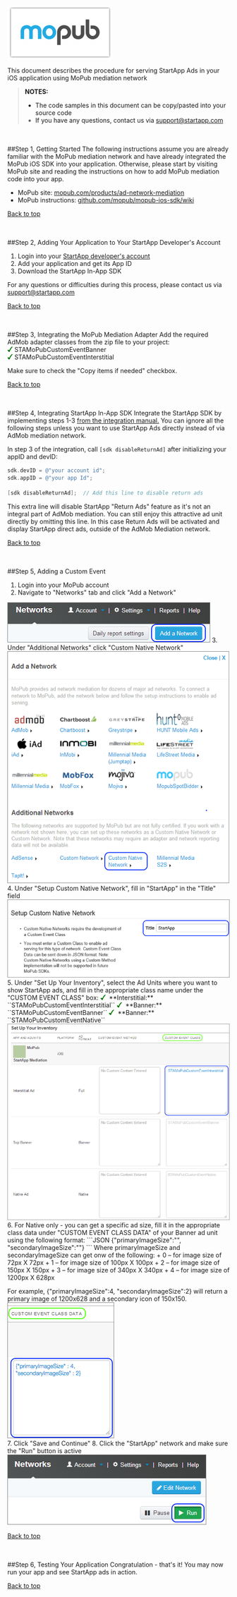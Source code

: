 <a name="top" />

<img src="./Mopub%20Mediation%20iOS/images/mopub_logo.png" />   

This document describes the procedure for serving StartApp Ads in your iOS application using MoPub mediation network

> **NOTES:**
> - The code samples in this document can be copy/pasted into your source code
> - If you have any questions, contact us via [support@startapp.com](mailto:support@startapp.com)


<br></br>
<a name="step1" />
##Step 1, Getting Started
The following instructions assume you are already familiar with the MoPub mediation network and have already integrated the MoPub iOS SDK into your application. Otherwise, please start by visiting MoPub site and reading the instructions on how to add MoPub mediation code into your app.

- MoPub site: <a href="http://www.mopub.com/products/ad-network-mediation" target="_blank">mopub.com/products/ad-network-mediation</a>
- MoPub instructions: <a href="https://github.com/mopub/mopub-ios-sdk/wiki" target="_blank">github.com/mopub/mopub-ios-sdk/wiki</a>

[Back to top](#top)

<br></br>
<a name="step2" />
##Step 2, Adding Your Application to Your StartApp Developer's Account
1. Login into your <a href="https://portal.startapp.com/#/signin" target="_blank">StartApp developer's account</a>
2. Add your application and get its App ID
3. Download the StartApp In-App SDK

For any questions or difficulties during this process, please contact us via [support@startapp.com](mailto:support@startapp.com)

[Back to top](#top)

<br></br>
<a name="step3" />
##Step 3, Integrating the MoPub Mediation Adapter
Add the required AdMob adapter classes from the zip file to your project:  
<img src="./Mopub%20Mediation%20iOS/images/V.png" width="12px" />  STAMoPubCustomEventBanner   
<img src="./Mopub%20Mediation%20iOS/images/V.png" width="12px" />  STAMoPubCustomEventInterstitial  

Make sure to check the "Copy items if needed" checkbox.  
  
[Back to top](#top)

<br></br>
<a name="step4" />
##Step 4, Integrating StartApp In-App SDK
Integrate the StartApp SDK by implementing steps 1-3 <a href="https://github.com/StartApp-SDK/Documentation/wiki/iOS-InApp-Documentation" target="_blank">from the integration manual.</a> 
You can ignore all the following steps unless you want to use StartApp Ads directly instead of via AdMob mediation network.

In step 3 of the integration, call ``[sdk disableReturnAd]`` after initializing your appID and devID:
```objectivec
sdk.devID = @"your account id";
sdk.appID = @"your app Id";

[sdk disableReturnAd];  // Add this line to disable return ads
```
This extra line will disable StartApp "Return Ads" feature as it's not an integral part of AdMob mediation. You can still enjoy this attractive ad unit directly by omitting this line. In this case Return Ads will be activated and display StartApp direct ads, outside of the AdMob Mediation network. 

[Back to top](#top)

<br></br>
<a name="step5" />
##Step 5, Adding a Custom Event

1. Login into your MoPub account  
2. Navigate to "Networks" tab and click "Add a Network"  
<img src="./Mopub%20Mediation%20iOS/images/mopub-add-ad-network.png" />   
3. Under "Additional Networks" click "Custom Native Network"  
<img src="./Mopub%20Mediation%20iOS/images/mopub-choose-network.png" />   
4. Under "Setup Custom Native Network", fill in "StartApp" in the "Title" field
<img src="./Mopub%20Mediation%20iOS/images/mopub-network-title.png" />   
5. Under "Set Up Your Inventory", select the Ad Units where you want to show StartApp ads, and fill in the appropriate class name under the "CUSTOM EVENT CLASS" box:  
 <img src="./Mopub%20Mediation%20iOS/images/V1.png" width="16px" /> **Interstitial:** ``STAMoPubCustomEventInterstitial``   
 <img src="./Mopub%20Mediation%20iOS/images/V1.png" width="16px" /> **Banner:** ``STAMoPubCustomEventBanner``    
 <img src="./Mopub%20Mediation%20iOS/images/V1.png" width="16px" /> **Banner:** ``STAMoPubCustomEventNative``     

 <img src="./Mopub%20Mediation%20iOS/images/mopub-inventory.png" />   
6. For Native only - you can get a specific ad size, fill it in the appropriate class data under "CUSTOM EVENT CLASS DATA" of your Banner ad unit using the following format: 
 ```JSON
 {"primaryImageSize":"<primary size>", 
  "secondaryImageSize":"<secondary zise>"}
 ```
Where primaryImageSize and secondaryImageSize can get onw of the following:
 + 0 – for image size of 72px X 72px   
 + 1 – for image size of 100px X 100px   
 + 2 – for image size of 150px X 150px   
 + 3 – for image size of 340px X 340px   
 + 4 – for image size of 1200px X 628px  

 For example, {"primaryImageSize":4, "secondaryImageSize":2} will return a primary image of 1200x628 and a secondary icon of 150x150.  
 <img src="./Mopub%20Mediation%20iOS/images/mopub-custom-event-data-native.png" />     
7. Click "Save and Continue"
8. Click the "StartApp" network and make sure the "Run" button is active  
<img src="./Mopub%20Mediation%20iOS/images/mopub-run-network.png" />    

[Back to top](#top)

<br></br>
<a name="step6" />
##Step 6, Testing Your Application
Congratulation - that's it! You may now run your app and see StartApp ads in action.  

[Back to top](#top)